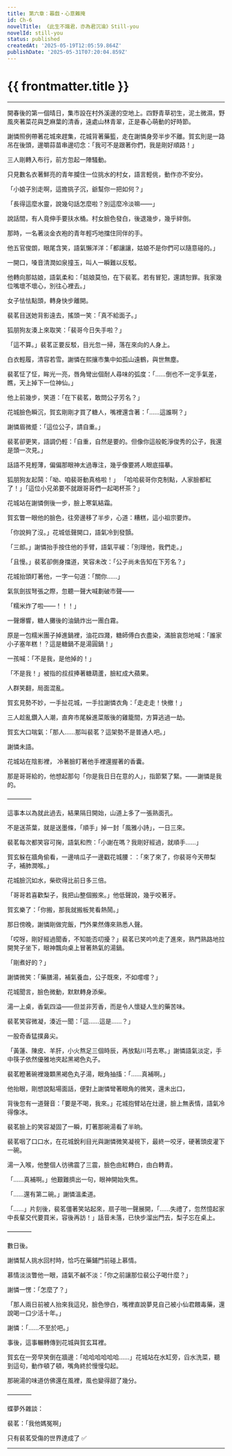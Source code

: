 ```yaml
---
title: 第六章：暮戲・心意難掩
id: Ch-6
novelTitle: 《此生不識君，亦為君沉淪》Still-you
novelId: still-you
status: published
createdAt: '2025-05-19T12:05:59.864Z'
publishDate: '2025-05-31T07:20:04.859Z'
---
```


# {{ frontmatter.title }}

<script setup>
import { useData } from 'vitepress'
const { frontmatter } = useData()
// 如果需要 withBase，可以取消註解下一行
// import { withBase } from 'vitepress'
</script>

---

開春後的第一個晴日，集市設在村外溪邊的空地上。四野青草初生，泥土微濕，野風夾著菜花與芝麻葉的清香，遠處山林青翠，正是春心萌動的好時節。

謝憐照例帶著花城來趕集，花城背著藥籃，走在謝憐身旁半步不離。賀玄則是一路吊在後頭，邊嚼蒜苗串邊叨念：「我可不是跟著你們，我是剛好順路！」

三人剛轉入布行，前方忽起一陣騷動。

只見數名衣著鮮亮的青年攔住一位挑水的村女，語言輕佻，動作亦不安分。

「小娘子別走啊，這擔挑子沉，爺幫你一把如何？」

「長得這麼水靈，說幾句話怎麼啦？別這麼冷淡嘛——」

說話間，有人竟伸手要扶水桶。村女臉色發白，後退幾步，幾乎絆倒。

那時，一名著淡金衣袍的青年輕巧地擋住同伴的手。

他五官俊朗，眼尾含笑，語氣懶洋洋：「都讓讓，姑娘不是你們可以隨意碰的。」

一開口，嗓音清潤如泉撞玉，叫人一瞬難以反駁。

他轉向那姑娘，語氣柔和：「姑娘莫怕，在下裴茗。若有冒犯，還請恕罪。我家幾位嘴壞不壞心，別往心裡去。」

女子怯怯點頭，轉身快步離開。

裴茗目送她背影遠去，搖頭一笑：「真不給面子。」

狐朋狗友湊上來取笑：「裴哥今日失手啦？」

「這不算。」裴茗正要反駁，目光忽一掃，落在來向的人身上。

白衣輕履，清容若雪。謝憐在熙攘市集中如孤山遠鶴，與世無塵。

裴茗怔了怔，眸光一亮，唇角彎出個耐人尋味的弧度：「……倒也不一定手氣差，瞧，天上掉下一位神仙。」

他上前幾步，笑道：「在下裴茗，敢問公子芳名？」

花城臉色瞬沉，賀玄剛剛才買了糖人，嘴裡還含著：「……這誰啊？」

謝憐眉微蹙：「這位公子，請自重。」

裴茗卻更笑，語調仍輕：「自重，自然是要的。但像你這般乾淨俊秀的公子，我還是頭一次見。」

話語不見輕薄，偏偏那眼神太過專注，幾乎像要將人眼底描摹。

狐朋狗友起鬨：「呦、咱裴哥動真格啦！」  「哈哈裴哥你克制點，人家臉都紅了！」「這位小兄弟要不就跟哥哥們一起喝杯茶？」

花城站在謝憐側後一步，臉上寒氣結霜。

賀玄瞥一眼他的臉色，往旁邊移了半步，心道：糟糕，這小祖宗要炸。

「你說夠了沒。」花城低聲開口，語氣冷到發顫。

「三郎。」謝憐抬手按住他的手臂，語氣平緩：「別理他，我們走。」

「且慢。」裴茗卻側身擋道，笑容未改：「公子尚未告知在下芳名？」

花城抬頭盯著他，一字一句道：「關你......」

氣氛劍拔弩張之際，忽聽一聲大喊劃破市聲——

「糯米炸了啦——！！！」

一聲爆響，糖人攤後的油鍋炸出一團白霧。

原是一包糯米團子掉進鍋裡，油花四濺，糖師傅白衣盡染，滿臉哀怨地喊：「誰家小子塞年糕！？這是糖鍋不是湯圓鍋！」

一孩喊：「不是我，是他掉的！」 

「不是我！」被指的叔叔捧著糖葫蘆，臉紅成大蘋果。

人群笑翻，局面混亂。

賀玄見勢不妙，一手扯花城，一手拉謝憐衣角：「走走走！快撤！」

三人趁亂鑽入人潮，直奔市尾躲進菜販後的雞籠間，方算逃過一劫。

賀玄大口喘氣：「那人……那叫裴茗？這架勢不是普通人吧。」

謝憐未語。

花城站在陰影裡， 冷著臉盯著他手裡還握著的香囊。

那是哥哥給的，他想起那句「你是我日日在意的人」，指節緊了緊。——謝憐是我的。

————

這事本以為就此過去，結果隔日開始，山道上多了一張熟面孔。

不是送茶葉，就是送墨條，「順手」掉一封「風雅小詩」，一日三來。

裴茗每次都笑容可掬，語氣和煦：「小謝在嗎？我剛好經過，就順手……」

賀玄躲在牆角偷看，一邊啃瓜子一邊戳花城腰：：「來了來了，你裴哥今天帶梨子，補肺潤喉。」

花城臉沉如水，柴砍得比前日多三倍。

「哥哥若喜歡梨子，我把山整個搬來。」他低聲說，幾乎咬著牙。

賀玄樂了：「你搬，那我就搬板凳看熱鬧。」

那日傍晚，謝憐剛做完飯，門外果然傳來熟悉人聲。

「哎呀，剛好經過聞香，不知能否叨擾？」裴茗已笑吟吟走了進來，熟門熟路地拉開凳子坐下，眼神飄向桌上冒著熱氣的湯鍋。

「剛煮好的？」

謝憐微笑：「藥膳湯，補氣養血，公子既來，不如嚐嚐？」

花城聞言，臉色微動，默默轉身添柴。

湯一上桌，香氣四溢——但並非芳香，而是令人懷疑人生的藥苦味。

裴茗笑容微凝，湊近一聞：「這……這是……？」

一股奇香猛撲鼻尖。

「黃蓮、陳皮、羊肝，小火熬足三個時辰，再放點川芎去寒。」謝憐語氣淡定，手中筷子依然優雅地夾起黑褐色丸子。

裴茗瞪著碗裡幾顆黑褐色丸子湯，眼角抽搐：「……真補啊。」

他抬眼，剛想說點場面話，便對上謝憐彎著眼角的微笑，還未出口，

背後忽有一道聲音：「要是不喝，我來。」花城抱臂站在灶邊，臉上無表情，語氣冷得像冰。

裴茗臉上的笑容凝固了一瞬，盯著那碗湯看了半晌。

裴茗咽了口口水，在花城銳利目光與謝憐微笑凝視下，最終一咬牙，硬著頭皮灌下一碗。

湯一入喉，他整個人彷彿震了三震，臉色由紅轉白，由白轉青。

「……真補啊。」他艱難擠出一句，眼神開始失焦。

「……還有第二碗。」謝憐溫柔道。

「……」片刻後，裴茗僵著笑站起來，扇子啪一聲展開，「……失禮了，忽然憶起家中長輩交代要買米，容後再訪！」話音未落，已快步溜出門去，梨子忘在桌上。

————

數日後。

謝憐幫人挑水回村時，恰巧在藥鋪門前碰上慕情。

慕情淡淡瞥他一眼，語氣不鹹不淡：「你之前讓那位裴公子喝什麼？」

謝憐一愣：「怎麼了？」

「那人兩日前被人抬來我這兒，臉色慘白，嘴裡直說夢見自己被小仙君餵毒藥，還說喝一口少活十年。」

謝憐：「……不至於吧。」

事後，這事輾轉傳到花城與賀玄耳裡。

賀玄在一旁早笑倒在牆邊：「哈哈哈哈哈哈……」花城站在水缸旁，舀水洗菜，聽到這句，動作頓了頓，嘴角終於慢慢勾起。

那碗湯的味道仿佛還在風裡，風也變得甜了幾分。

————

蝶夢外雜談：

裴茗：「我他媽冤啊」

只有裴茗受傷的世界達成了 ✅

---

